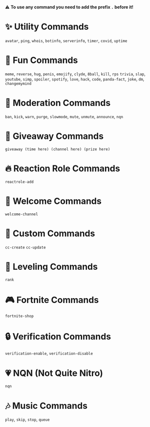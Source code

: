 ⚠ **__To use any command you need to add the prefix `.` before it!__**

# ✨ Utility Commands

`avatar`, `ping`, `whois`, `botinfo`, `serverinfo`, `timer`, `covid`, `uptime`

# 🚀 Fun Commands

`meme`, `reverse`, `hug`, `penis`, `emojify`, `clyde`, `8ball`, `kill`, `rps`  `trivia`, `slap`, `youtube`, `simp`, `spoiler`, `spotify`, `love`, `hack`, `code`, `panda-fact`, `joke`, `dm`, `changemymind`

# 🚨 Moderation Commands

`ban`, `kick`, `warn`, `purge`, `slowmode`, `mute`, `unmute`, `announce`, `nqn`

# 🎉 Giveaway Commands
 
`giveaway (time here) (channel here) (prize here)`

# 🔥 Reaction Role Commands

`reactrole-add`

# 👋 Welcome Commands

`welcome-channel`

# 🔎 Custom Commands

`cc-create` `cc-update`

# 🔼 Leveling Commands

`rank`

# 🎮 Fortnite Commands

`fortnite-shop`

# 🔒️ Verification Commands

`verification-enable`, `verification-disable`

# 💗 NQN (Not Quite Nitro)

`nqn`

# 🎶 Music Commands

`play`, `skip`, `stop`, `queue`
